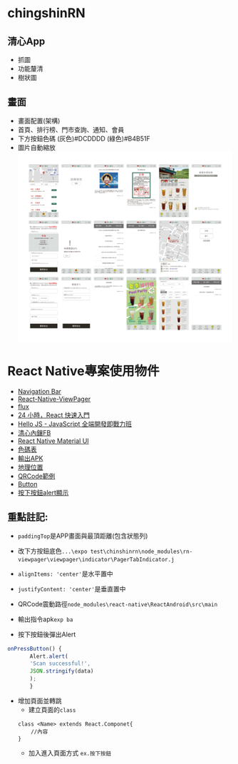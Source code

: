 # chingshinRN
## 清心App
* 抓圖
* 功能釐清
* 樹狀圖

## 畫面
* 畫面配置(架構)
* 首頁、排行榜、門市查詢、通知、會員
* 下方按鈕色碼 (灰色)#DCDDDD (綠色)#B4B51F
* 圖片自動縮放
![清心App總覽](/清心APP總覽.png)

# React Native專案使用物件
 * [Navigation Bar](https://github.com/react-native-community/react-native-navbar)
 * [React-Native-ViewPager](https://github.com/zbtang/React-Native-ViewPager)
 * [flux](https://ithelp.ithome.com.tw/articles/10188232)
 * [24 小時，React 快速入門](https://github.com/liscott327/react-quick-tutorial)
 * [Hello JS - JavaScript 全端開發即戰力班](https://github.com/liscott327/hellojs-gitbook)
 * [清心內鑲FB](https://www.facebook.com/plugins/page.php?href=https://www.facebook.com/chingshin1987/&tabs=timeline&width=)
 * [React Native Material UI](https://github.com/xotahal/react-native-material-ui)
 * [色碼表](https://www.toodoo.com/db/color.html)
 * [輸出APK](https://stackoverflow.com/questions/44301539/react-native-generate-apk-and-ipa-using-expo)
 * [地理位置](https://facebook.github.io/react-native/docs/geolocation.html)
 * [QRCode範例](https://snack.expo.io/BJlFFcp2g)
 * [Button](https://react-native-training.github.io/react-native-elements/docs/button.html)
 * [按下按鈕alert顯示](http://a091234765.pixnet.net/blog/post/400293398-%5B%E7%AD%86%E8%A8%98%5Dreact-native%E4%B9%8B%E8%A7%B8%E6%8E%A7%E8%99%95%E7%90%86%E4%B9%8B%E4%B8%80%3Cbutton%3E)
 




## 重點註記:
 - `paddingTop`是APP畫面與最頂距離(包含狀態列)
 - 改下方按鈕底色`...\expo test\chinshinrn\node_modules\rn-viewpager\viewpager\indicator\PagerTabIndicator.j`

 - `alignItems: 'center'`是水平置中
 - `justifyContent: 'center'`是垂直置中
 - QRCode震動路徑`node_modules\react-native\ReactAndroid\src\main`
 - 輸出指令apk`exp ba`
 - 按下按鈕後彈出Alert
 ```jsx
 onPressButton() {
        Alert.alert(
        'Scan successful!',
        JSON.stringify(data)
        ); 
        }
```
- 增加頁面並轉跳
    * 建立頁面的`class`
    ```JSX
    class <Name> extends React.Componet{
        //內容
    }
    ```
    * 加入進入頁面方式
        `ex.按下按鈕`